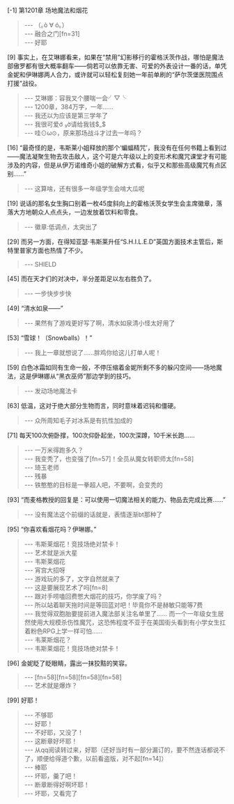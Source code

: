 
[-1] 第1201章 场地魔法和烟花
>--- （｡ò ∀ ó｡）<br>
>--- 融合之门[fn=31]<br>
>--- 好耶<br>

[9] 事实上，在艾琳娜看来，如果在“禁用”幻影移行的霍格沃茨作战，哪怕是魔法部傲罗都有很大概率翻车——倘若可以依靠无害、可爱的外表设计一番的话，单凭金妮和伊琳娜两人合力，或许就可以轻松复刻她一年前单刷的“萨尔茨堡医院围点打援”战役。
>--- 艾琳娜：容我叉个腰喘一会╯▽╰<br>
>--- 1200章，384万字，一年……<br>
>--- 我还以为应该是第三学年了<br>
>--- 我很可爱ớ ₃ờ请给我钱$_$<br>
>--- 哇⊙ω⊙，原来那场战斗才过去一年吗？<br>

[16] “最奇怪的是，韦斯莱小姐释放的那个‘蝙蝠精咒’，我没有在任何书籍上看到过——魔法凝聚生物去攻击敌人，这个可是六年级以上的变形术和魔咒课堂才有可能涉及的内容，但是从伊万诺维奇小姐的破解方式看，似乎又和那些高级魔咒有点区别……”
>--- 这算啥，还有很多一年级学生会啃大瓜呢<br>

[19] 说话的那名女生胸口别着一枚45度斜向上的霍格沃茨女学生会主席徽章，落落大方地朝众人点点头，一边发放着饮料和零食。
>--- 徽章:低调点，太突出了<br>

[29] 而另一方面，在得知亚瑟·韦斯莱升任“S.H.I.L.E.D”英国方面技术主管后，斯特里普家方面也热情了不少。
>--- SHIELD<br>

[45] 而在天才们的对决中，半分差距足以左右胜负了。
>--- 一步快步步快<br>

[49] “清水如泉——”
>--- 果然有了游戏更好写了啊，清水如泉清小怪太好用了<br>

[53] “雪球！（Snowballs）！”
>--- 我上一章就想说了……胖鸡你给这儿打单人呢！<br>

[59] 白色冰霜如同有生命一般，不停压缩着金妮所剩不多的躲闪空间——场地魔法，这是伊琳娜从“黑衣巫师”那边学到的技巧。
>--- 发动场地魔法卡<br>

[63] 低温，这对于绝大部分生物而言，同时意味着迟钝和僵硬。
>--- 众所周知毛子对冰系是有抗性加成的<br>

[71] 每天100次俯卧撑，100次仰卧起坐，100次深蹲，10千米长跑……
>--- 一万米得跑多久？<br>
>--- 我变秃了，也变强了[fn=57]！全员从魔女转职师太[fn=58]<br>
>--- 琦玉老师<br>
>--- 残暴<br>
>--- 铁憨憨的目标是一拳超人吧，不要啊，会变秃的<br>

[93] “而麦格教授的回复是：可以使用一切魔法相关的能力、物品去完成比赛……”
>--- 没有魔法这个前缀的话就是，表情逐渐bt那种了<br>

[95] “你喜欢看烟花吗？伊琳娜。”
>--- 韦斯莱烟花！竞技场绝对禁卡！<br>
>--- 艺术就是派大星<br>
>--- 韦斯莱烟花<br>
>--- 宵宫大招呀<br>
>--- 游戏玩的多了，文字自然就来了<br>
>--- 这是要展现艺术了吗[fn=8]<br>
>--- 跟对手唠嗑回费憋大烟花的技巧，你学废了吗？<br>
>--- 所以站着聊天拖时间是等回蓝对吧！毕竟你不是赫敏只能等7费<br>
>--- 我觉得双胞胎要提前进入魔法部关注名单里了……
而一个一年级女生居然使用大规模杀伤性魔咒，这恐怖程度不亚于在美国街头看到有小学女生扛着粉色RPG上学一样可怕……<br>
>--- 韦莱斯烟花？<br>
>--- 韦斯莱烟花！竞技场绝对禁卡！<br>

[96] 金妮眨了眨眼睛，露出一抹狡黠的笑容。
>--- [fn=58][fn=58][fn=58][fn=58]<br>
>--- 艺术就是爆炸？<br>

[99] 好耶！
>--- 不够耶<br>
>--- 好耶！<br>
>--- 不好耶，又没了！<br>
>--- 这断章好坏耶！<br>
>--- 从qq阅读转过来，好耶（还好当时有一部分漏订的，要不然连话都说不了，顺便给得道个歉，以前看盗版，对不起[fn=14]）<br>
>--- 棒耶<br>
>--- 坏耶，羹了吧！<br>
>--- 断章断得好啊坏耶！<br>
>--- 坏耶，又看完了<br>
